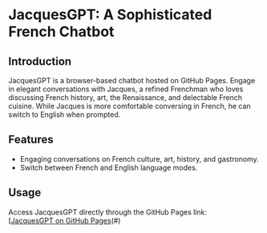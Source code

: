 # JacquesGPT: A Sophisticated French Chatbot

## Introduction
JacquesGPT is a browser-based chatbot hosted on GitHub Pages. Engage in elegant conversations with Jacques, a refined Frenchman who loves discussing French history, art, the Renaissance, and delectable French cuisine. While Jacques is more comfortable conversing in French, he can switch to English when prompted.

## Features
- Engaging conversations on French culture, art, history, and gastronomy.
- Switch between French and English language modes.

## Usage
Access JacquesGPT directly through the GitHub Pages link:  
[[JacquesGPT on GitHub Pages](https://jacques-gpt-e99d0c81d4e8.herokuapp.com/)(#)






